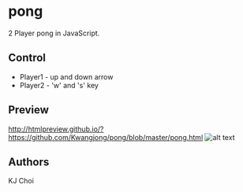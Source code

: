 # pong
2 Player pong in JavaScript.

## Control
- Player1 - up and down arrow
- Player2 - 'w' and 's' key

## Preview
http://htmlpreview.github.io/?https://github.com/Kwangjong/pong/blob/master/pong.html
![alt text](https://raw.githubusercontent.com/Kwangjong/pong/blob/master/pong.png)


## Authors
KJ Choi
